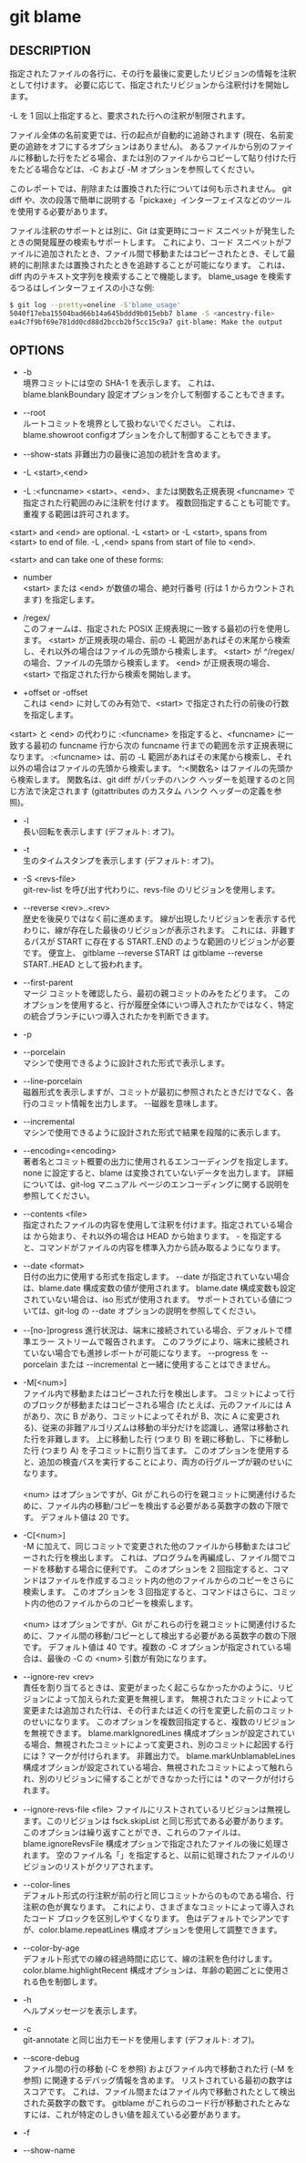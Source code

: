# git blame

## DESCRIPTION

指定されたファイルの各行に、その行を最後に変更したリビジョンの情報を注釈として付けます。 必要に応じて、指定されたリビジョンから注釈付けを開始します。

-L を 1 回以上指定すると、要求された行への注釈が制限されます。

ファイル全体の名前変更では、行の起点が自動的に追跡されます (現在、名前変更の追跡をオフにするオプションはありません)。 あるファイルから別のファイルに移動した行をたどる場合、または別のファイルからコピーして貼り付けた行をたどる場合などは、-C および -M オプションを参照してください。

このレポートでは、削除または置換された行については何も示されません。 git diff や、次の段落で簡単に説明する「pickaxe」インターフェイスなどのツールを使用する必要があります。

ファイル注釈のサポートとは別に、Git は変更時にコード スニペットが発生したときの開発履歴の検索もサポートします。 これにより、コード スニペットがファイルに追加されたとき、ファイル間で移動またはコピーされたとき、そして最終的に削除または置換されたときを追跡することが可能になります。 これは、diff 内のテキスト文字列を検索することで機能します。 blame_usage を検索するつるはしインターフェイスの小さな例:

```bash
$ git log --pretty=oneline -S'blame_usage'
5040f17eba15504bad66b14a645bddd9b015ebb7 blame -S <ancestry-file>
ea4c7f9bf69e781dd0cd88d2bccb2bf5cc15c9a7 git-blame: Make the output
```


## OPTIONS

* -b  
境界コミットには空の SHA-1 を表示します。 これは、blame.blankBoundary 設定オプションを介して制御することもできます。

* --root  
ルートコミットを境界として扱わないでください。 これは、blame.showroot configオプションを介して制御することもできます。

* --show-stats
非難出力の最後に追加の統計を含めます。

* -L \<start>,\<end>
* -L :\<funcname>
\<start>、\<end>、または関数名正規表現 \<funcname> で指定された行範囲のみに注釈を付けます。 複数回指定することも可能です。 重複する範囲は許可されます。

\<start> and \<end> are optional. -L \<start> or -L \<start>, spans from \<start> to end of file. -L ,\<end> spans from start of file to \<end>.

\<start> and <end> can take one of these forms:

* number  
\<start> または \<end> が数値の場合、絶対行番号 (行は 1 からカウントされます) を指定します。

* /regex/  
このフォームは、指定された POSIX 正規表現に一致する最初の行を使用します。 \<start> が正規表現の場合、前の -L 範囲があればその末尾から検索し、それ以外の場合はファイルの先頭から検索します。 \<start> が ^/regex/ の場合、ファイルの先頭から検索します。 \<end> が正規表現の場合、\<start> で指定された行から検索を開始します。

* +offset or -offset  
これは \<end> に対してのみ有効で、\<start> で指定された行の前後の行数を指定します。


\<start> と \<end> の代わりに :\<funcname> を指定すると、\<funcname> に一致する最初の funcname 行から次の funcname 行までの範囲を示す正規表現になります。 :\<funcname> は、前の -L 範囲があればその末尾から検索し、それ以外の場合はファイルの先頭から検索します。 ^:\<関数名> はファイルの先頭から検索します。 関数名は、git diff がパッチのハンク ヘッダーを処理するのと同じ方法で決定されます (gitattributes のカスタム ハンク ヘッダーの定義を参照)。

* -l  
長い回転を表示します (デフォルト: オフ)。

* -t  
生のタイムスタンプを表示します (デフォルト: オフ)。

* -S \<revs-file>  
git-rev-list を呼び出す代わりに、revs-file のリビジョンを使用します。

* --reverse \<rev>..\<rev>  
歴史を後戻りではなく前に進めます。 線が出現したリビジョンを表示する代わりに、線が存在した最後のリビジョンが表示されます。 これには、非難するパスが START に存在する START..END のような範囲のリビジョンが必要です。 便宜上、 gitblame --reverse START は gitblame --reverse START..HEAD として扱われます。

* --first-parent  
マージ コミットを確認したら、最初の親コミットのみをたどります。 このオプションを使用すると、行が履歴全体にいつ導入されたかではなく、特定の統合ブランチにいつ導入されたかを判断できます。

* -p  
* --porcelain  
マシンで使用できるように設計された形式で表示します。

* --line-porcelain  
磁器形式を表示しますが、コミットが最初に参照されたときだけでなく、各行のコミット情報を出力します。 --磁器を意味します。

* --incremental  
マシンで使用できるように設計された形式で結果を段階的に表示します。

* --encoding=\<encoding>  
著者名とコミット概要の出力に使用されるエンコーディングを指定します。 none に設定すると、blame は変換されていないデータを出力します。 詳細については、git-log マニュアル ページのエンコーディングに関する説明を参照してください。

* --contents \<file>  
指定されたファイルの内容を使用して注釈を付けます。指定されている場合は <rev> から始まり、それ以外の場合は HEAD から始まります。 - を指定すると、コマンドがファイルの内容を標準入力から読み取るようになります。

* --date \<format>  
日付の出力に使用する形式を指定します。 --date が指定されていない場合は、blame.date 構成変数の値が使用されます。 blame.date 構成変数も設定されていない場合は、iso 形式が使用されます。 サポートされている値については、git-log の --date オプションの説明を参照してください。

* --[no-]progress
進行状況は、端末に接続されている場合、デフォルトで標準エラー ストリームで報告されます。 このフラグにより、端末に接続されていない場合でも進捗レポートが可能になります。 --progress を --porcelain または --incremental と一緒に使用することはできません。

* -M[\<num>]  
ファイル内で移動またはコピーされた行を検出します。 コミットによって行のブロックが移動またはコピーされる場合 (たとえば、元のファイルには A があり、次に B があり、コミットによってそれが B、次に A に変更される)、従来の非難アルゴリズムは移動の半分だけを認識し、通常は移動された行を非難します。 上に移動した行 (つまり B) を親に移動し、下に移動した行 (つまり A) を子コミットに割り当てます。 このオプションを使用すると、追加の検査パスを実行することにより、両方の行グループが親のせいになります。<br><br>\<num> はオプションですが、Git がこれらの行を親コミットに関連付けるために、ファイル内の移動/コピーを検出する必要がある英数字の数の下限です。 デフォルト値は 20 です。

* -C[\<num>]  
-M に加えて、同じコミットで変更された他のファイルから移動またはコピーされた行を検出します。 これは、プログラムを再編成し、ファイル間でコードを移動する場合に便利です。 このオプションを 2 回指定すると、コマンドはファイルを作成するコミット内の他のファイルからのコピーをさらに検索します。 このオプションを 3 回指定すると、コマンドはさらに、コミット内の他のファイルからのコピーを検索します。<br><br>\<num> はオプションですが、Git がこれらの行を親コミットに関連付けるために、ファイル間の移動/コピーとして検出する必要がある英数字の数の下限です。 デフォルト値は 40 です。複数の -C オプションが指定されている場合は、最後の -C の \<num> 引数が有効になります。

* --ignore-rev \<rev>  
責任を割り当てるときは、変更がまったく起こらなかったかのように、リビジョンによって加えられた変更を無視します。 無視されたコミットによって変更または追加された行は、その行または近くの行を変更した前のコミットのせいになります。 このオプションを複数回指定すると、複数のリビジョンを無視できます。 blame.markIgnoredLines 構成オプションが設定されている場合、無視されたコミットによって変更され、別のコミットに起因する行には ? マークが付けられます。 非難出力で。 blame.markUnblamableLines 構成オプションが設定されている場合、無視されたコミットによって触れられ、別のリビジョンに帰することができなかった行には * のマークが付けられます。

* --ignore-revs-file \<file>
ファイルにリストされているリビジョンは無視します。このリビジョンは fsck.skipList と同じ形式である必要があります。 このオプションは繰り返すことができ、これらのファイルは、blame.ignoreRevsFile 構成オプションで指定されたファイルの後に処理されます。 空のファイル名「」を指定すると、以前に処理されたファイルのリビジョンのリストがクリアされます。

* --color-lines  
デフォルト形式の行注釈が前の行と同じコミットからのものである場合、行注釈の色が異なります。 これにより、さまざまなコミットによって導入されたコード ブロックを区別しやすくなります。 色はデフォルトでシアンですが、color.blame.repeatLines 構成オプションを使用して調整できます。

* --color-by-age  
デフォルト形式での線の経過時間に応じて、線の注釈を色付けします。 color.blame.highlightRecent 構成オプションは、年齢の範囲ごとに使用される色を制御します。

* -h  
ヘルプメッセージを表示します。

* -c  
git-annotate と同じ出力モードを使用します (デフォルト: オフ)。

* --score-debug  
ファイル間の行の移動 (-C を参照) およびファイル内で移動された行 (-M を参照) に関連するデバッグ情報を含めます。 リストされている最初の数字はスコアです。 これは、ファイル間またはファイル内で移動されたとして検出された英数字の数です。 gitblame がこれらのコード行が移動されたとみなすには、これが特定のしきい値を超えている必要があります。

* -f  
* --show-name  
